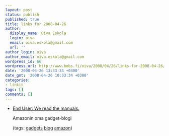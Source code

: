 ```yaml
---
layout: post
status: publish
published: true
title: links for 2008-04-26
author:
  display_name: Oiva Eskola
  login: oiva
  email: oiva.eskola@gmail.com
  url: ''
author_login: oiva
author_email: oiva.eskola@gmail.com
wordpress_id: 66
wordpress_url: http://www.bobs.fi/oiva/2008/04/26/links-for-2008-04-26/
date: '2008-04-26 13:33:34 +0300'
date_gmt: '2008-04-26 10:33:34 +0300'
categories:
- linkit
tags: []
comments: []
---
```

<ul class="delicious">
<li>
<div class="delicious-link"><a href="http://www.enduserblog.com/">End User: We read the manuals.</a></div></p>
<div class="delicious-extended">Amazonin oma gadget-blogi</div></p>
<div class="delicious-tags">(tags: <a href="http://del.icio.us/oiva/gadgets">gadgets</a> <a href="http://del.icio.us/oiva/blog">blog</a> <a href="http://del.icio.us/oiva/amazon">amazon</a>)</div><br />
	</li>
</ul></p>
